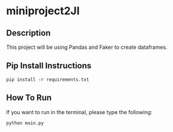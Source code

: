 # miniproject2JI

## Description
This project will be using Pandas and Faker to create dataframes.

## Pip Install Instructions
```
pip install -r requirements.txt
```

## How To Run
If you want to run in the terminal, please type the following:
```
python main.py
``` 